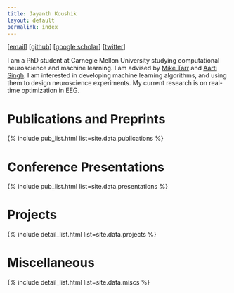 ```yaml
---
title: Jayanth Koushik
layout: default
permalink: index
---
```


[<a href="mailto:jnkoushik@gmail.com">email</a>]
[<a href="https://www.github.com/jayanthkoushik">github</a>]
[<a href="https://scholar.google.com/citations?user=XTqgW-EAAAAJ">google&nbsp;scholar</a>]
[<a href="https://twitter.com/jayanth_koushik">twitter</a>]

I am a PhD student at Carnegie Mellon University studying computational
neuroscience and machine learning. I am advised by
[Mike Tarr](https://www.cmu.edu/dietrich/psychology/people/core-training-faculty/tarr-michael.html) and
[Aarti Singh](https://www.cs.cmu.edu/~aarti/). I am interested in developing
machine learning algorithms, and using them to design neuroscience experiments.
My current research is on real-time optimization in EEG.

# Publications and Preprints
{% include pub_list.html list=site.data.publications %}

# Conference Presentations
{% include pub_list.html list=site.data.presentations %}

# Projects
{% include detail_list.html list=site.data.projects %}

# Miscellaneous
{% include detail_list.html list=site.data.miscs %}
